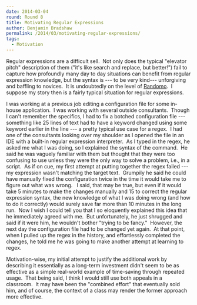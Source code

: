 ```yaml
---
date: 2014-03-04
round: Round 8
title: Motivating Regular Expressions
author: Benjamin Bradshaw
permalink: /2014/03/motivating-regular-expressions/
tags:
  - Motivation
---
```

Regular expressions are a difficult sell.  Not only does the typical "elevator pitch" description of them ("it's like search and replace, but better!") fail to capture how profoundly many day to day situations can benefit from regular expression knowledge, but the syntax is --- to be very kind--- unforgiving and baffling to novices.  It is undoubtedly on the level of [Randomo][1].  I suppose my story then is a fairly typical situation for regular expressions.

I was working at a previous job editing a configuration file for some in-house application.  I was working with several outside consultants.  Though I can't remember the specifics, I had to fix a botched configuration file --- something like 25 lines of text had to have a keyword changed using some keyword earlier in the line --- a pretty typical use case for a regex.  I had one of the consultants looking over my shoulder as I opened the file in an IDE with a built-in regular expression interpreter.  As I typed in the regex, he asked me what I was doing, so I explained the syntax of the command.  He said he was vaguely familiar with them but thought that they were too confusing to use unless they were the only way to solve a problem, i.e., in a script.  As if on cue, my first attempt at putting together the regex failed --- my expression wasn't matching the target text.  Grumpily he said he could have manually fixed the configuration twice in the time it would take me to figure out what was wrong.   I said, that may be true, but even if it would take 5 minutes to make the changes manually and 15 to correct the regular expression syntax, the new knowledge of what I was doing wrong (and how to do it correctly) would surely save far more than 10 minutes in the long run.  Now I wish I could tell you that I so eloquently explained this idea that he immediately agreed with me.  But unfortunately, he just shrugged and said if it were him, he wouldn't bother "trying to be fancy."  However, the next day the configuration file had to be changed yet again.  At that point, when I pulled up the regex in the history, and effortlessly completed the changes, he told me he was going to make another attempt at learning to regex.

Motivation-wise, my initial attempt to justify the additional work by describing it essentially as a long-term investment didn't seem to be as effective as a simple real-world example of time-saving through repeated usage.  That being said, I think I would still use both appeals in a classroom.  It may have been the "combined effort" that eventually sold him, and of course, the context of a class may render the former approach more effective.

 [1]: http://ecs.victoria.ac.nz/foswiki/pub/Events/PLATEAU/Program/plateau2011-stefik.pdf
